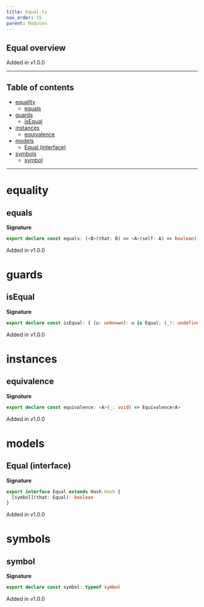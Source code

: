 ```yaml
---
title: Equal.ts
nav_order: 15
parent: Modules
---
```


## Equal overview

Added in v1.0.0

---

<h2 class="text-delta">Table of contents</h2>

- [equality](#equality)
  - [equals](#equals)
- [guards](#guards)
  - [isEqual](#isequal)
- [instances](#instances)
  - [equivalence](#equivalence)
- [models](#models)
  - [Equal (interface)](#equal-interface)
- [symbols](#symbols)
  - [symbol](#symbol)

---

# equality

## equals

**Signature**

```ts
export declare const equals: (<B>(that: B) => <A>(self: A) => boolean) & (<A, B>(self: A, that: B) => boolean)
```

Added in v1.0.0

# guards

## isEqual

**Signature**

```ts
export declare const isEqual: { (u: unknown): u is Equal; (_?: undefined): (u: unknown) => u is Equal }
```

Added in v1.0.0

# instances

## equivalence

**Signature**

```ts
export declare const equivalence: <A>(_: void) => Equivalence<A>
```

Added in v1.0.0

# models

## Equal (interface)

**Signature**

```ts
export interface Equal extends Hash.Hash {
  [symbol](that: Equal): boolean
}
```

Added in v1.0.0

# symbols

## symbol

**Signature**

```ts
export declare const symbol: typeof symbol
```

Added in v1.0.0
